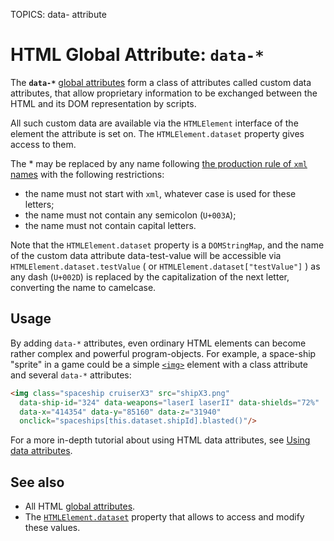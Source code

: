 TOPICS: data- attribute

# HTML Global Attribute: `data-*`

The **`data-*`** [global attributes](/en/webfrontend/HTML_Global_Attributes)
form a class of attributes called custom data attributes, that allow proprietary information to be
exchanged between the HTML and its DOM representation by scripts.

All such custom data are available via the `HTMLElement` interface of the element the attribute is
set on. The `HTMLElement.dataset` property gives access to them.

The * may be replaced by any name following
[the production rule of `xml` names](http://www.w3.org/TR/REC-xml/#NT-Name) with the following restrictions:

- the name must not start with `xml`, whatever case is used for these letters;
- the name must not contain any semicolon (`U+003A`);
- the name must not contain capital letters.

Note that the `HTMLElement.dataset` property is a `DOMStringMap`, and the name of the custom data
attribute data-test-value will be accessible via `HTMLElement.dataset.testValue` ( or
`HTMLElement.dataset["testValue"]` ) as any dash (`U+002D`) is replaced by the capitalization of the
next letter, converting the name to camelcase.

## Usage

By adding `data-*` attributes, even ordinary HTML elements can become rather complex and powerful
program-objects.  For example, a space-ship "sprite" in a game could be a simple [`<img>`](/en/webfrontend/<img>)
element with a class attribute and several `data-*` attributes:

```html
<img class="spaceship cruiserX3" src="shipX3.png"
  data-ship-id="324" data-weapons="laserI laserII" data-shields="72%"
  data-x="414354" data-y="85160" data-z="31940"
  onclick="spaceships[this.dataset.shipId].blasted()"/>
```

For a more in-depth tutorial about using HTML data attributes, see [Using data attributes](https://wiki.developer.mozilla.org/en-US/docs/Learn/HTML/Howto/Use_data_attributes).

## See also

- All HTML [global attributes](/en/webfrontend/HTML_Global_Attributes).
- The [`HTMLElement.dataset`](/en/webfrontend/HTMLElement.dataset)
property that allows to access and modify these values.
